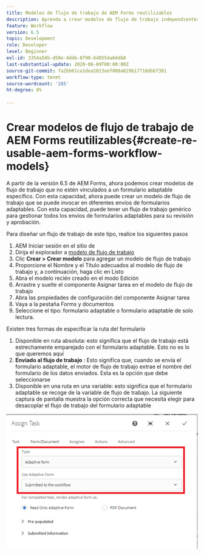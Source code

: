 ```yaml
---
title: Modelos de flujo de trabajo de AEM Forms reutilizables
description: Aprenda a crear modelos de flujo de trabajo independientes de Forms adaptable.
feature: Workflow
version: 6.5
topic: Development
role: Developer
level: Beginner
exl-id: 3354a58b-d58e-4ddb-8f90-648554a64db8
last-substantial-update: 2020-06-09T00:00:00Z
source-git-commit: 7a2bb61ca1dea1013eef088a629b17718dbbf381
workflow-type: tm+mt
source-wordcount: '285'
ht-degree: 0%

---
```


# Crear modelos de flujo de trabajo de AEM Forms reutilizables{#create-re-usable-aem-forms-workflow-models}

A partir de la versión 6.5 de AEM Forms, ahora podemos crear modelos de flujo de trabajo que no estén vinculados a un formulario adaptable específico. Con esta capacidad, ahora puede crear un modelo de flujo de trabajo que se puede invocar en diferentes envíos de formularios adaptables. Con esta capacidad, puede tener un flujo de trabajo genérico para gestionar todos los envíos de formularios adaptables para su revisión y aprobación.

Para diseñar un flujo de trabajo de este tipo, realice los siguientes pasos

1. AEM Iniciar sesión en el sitio de
1. Dirija el explorador a [modelo de flujo de trabajo](http://localhost:4502/libs/cq/workflow/admin/console/content/models.html)
1. Clic __Crear > Crear modelo__ para agregar un modelo de flujo de trabajo
1. Proporcione el Nombre y el Título adecuados al modelo de flujo de trabajo y, a continuación, haga clic en Listo
1. Abra el modelo recién creado en el modo Edición
1. Arrastre y suelte el componente Asignar tarea en el modelo de flujo de trabajo
1. Abra las propiedades de configuración del componente Asignar tarea
1. Vaya a la pestaña Forms y documentos
1. Seleccione el tipo: formulario adaptable o formulario adaptable de solo lectura.

Existen tres formas de especificar la ruta del formulario

1. Disponible en ruta absoluta: esto significa que el flujo de trabajo está estrechamente emparejado con el formulario adaptable. Esto no es lo que queremos aquí
1. **Enviado al flujo de trabajo** : Esto significa que, cuando se envía el formulario adaptable, el motor de flujo de trabajo extrae el nombre del formulario de los datos enviados. Esta es la opción que debe seleccionarse
1. Disponible en una ruta en una variable: esto significa que el formulario adaptable se recoge de la variable de flujo de trabajo. La siguiente captura de pantalla muestra la opción correcta que necesita elegir para desacoplar el flujo de trabajo del formulario adaptable

![Modelos de flujo de trabajo de AEM Forms reutilizables](assets/workflomodel.PNG)
